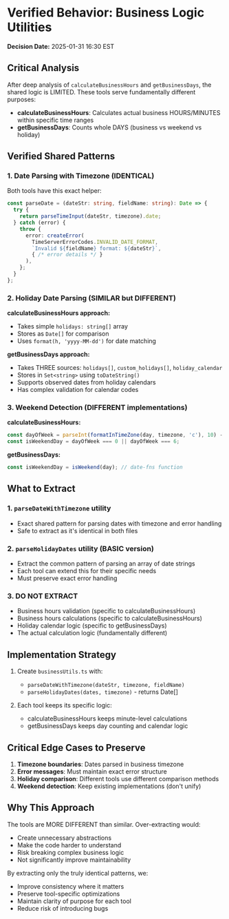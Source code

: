 # Verified Behavior: Business Logic Utilities

**Decision Date:** 2025-01-31 16:30 EST

## Critical Analysis

After deep analysis of `calculateBusinessHours` and `getBusinessDays`, the shared logic is LIMITED. These tools serve fundamentally different purposes:
- **calculateBusinessHours**: Calculates actual business HOURS/MINUTES within specific time ranges
- **getBusinessDays**: Counts whole DAYS (business vs weekend vs holiday)

## Verified Shared Patterns

### 1. Date Parsing with Timezone (IDENTICAL)
Both tools have this exact helper:
```typescript
const parseDate = (dateStr: string, fieldName: string): Date => {
  try {
    return parseTimeInput(dateStr, timezone).date;
  } catch (error) {
    throw {
      error: createError(
        TimeServerErrorCodes.INVALID_DATE_FORMAT,
        `Invalid ${fieldName} format: ${dateStr}`,
        { /* error details */ }
      ),
    };
  }
};
```

### 2. Holiday Date Parsing (SIMILAR but DIFFERENT)

**calculateBusinessHours approach:**
- Takes simple `holidays: string[]` array
- Stores as `Date[]` for comparison
- Uses `format(h, 'yyyy-MM-dd')` for date matching

**getBusinessDays approach:**
- Takes THREE sources: `holidays[]`, `custom_holidays[]`, `holiday_calendar`
- Stores in `Set<string>` using `toDateString()`
- Supports observed dates from holiday calendars
- Has complex validation for calendar codes

### 3. Weekend Detection (DIFFERENT implementations)

**calculateBusinessHours:**
```typescript
const dayOfWeek = parseInt(formatInTimeZone(day, timezone, 'c'), 10) - 1;
const isWeekendDay = dayOfWeek === 0 || dayOfWeek === 6;
```

**getBusinessDays:**
```typescript
const isWeekendDay = isWeekend(day); // date-fns function
```

## What to Extract

### 1. `parseDateWithTimezone` utility
- Exact shared pattern for parsing dates with timezone and error handling
- Safe to extract as it's identical in both files

### 2. `parseHolidayDates` utility (BASIC version)
- Extract the common pattern of parsing an array of date strings
- Each tool can extend this for their specific needs
- Must preserve exact error handling

### 3. DO NOT EXTRACT
- Business hours validation (specific to calculateBusinessHours)
- Business hours calculations (specific to calculateBusinessHours)
- Holiday calendar logic (specific to getBusinessDays)
- The actual calculation logic (fundamentally different)

## Implementation Strategy

1. Create `businessUtils.ts` with:
   - `parseDateWithTimezone(dateStr, timezone, fieldName)`
   - `parseHolidayDates(dates, timezone)` - returns Date[]

2. Each tool keeps its specific logic:
   - calculateBusinessHours keeps minute-level calculations
   - getBusinessDays keeps day counting and calendar logic

## Critical Edge Cases to Preserve

1. **Timezone boundaries**: Dates parsed in business timezone
2. **Error messages**: Must maintain exact error structure
3. **Holiday comparison**: Different tools use different comparison methods
4. **Weekend detection**: Keep existing implementations (don't unify)

## Why This Approach

The tools are MORE DIFFERENT than similar. Over-extracting would:
- Create unnecessary abstractions
- Make the code harder to understand
- Risk breaking complex business logic
- Not significantly improve maintainability

By extracting only the truly identical patterns, we:
- Improve consistency where it matters
- Preserve tool-specific optimizations
- Maintain clarity of purpose for each tool
- Reduce risk of introducing bugs
